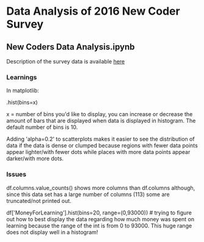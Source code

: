 # Data Analysis of 2016 New Coder Survey

## New Coders Data Analysis.ipynb
Description of the survey data is available <a href="https://github.com/M0nica/2016-new-coder-survey/blob/master/survey-data-dictionary.md">here</a>

### Learnings
In matplotlib:

.hist(bins=x)

x = number of bins you'd like to display, you can increase or decrease the amount of bars that are displayed when data is displayed in histogram. The default number of bins is 10.

Adding 'alpha=0.2' to scatterplots makes it easier to see the distribution of data if the data is dense or clumped because regions with fewer data points appear lighter/with fewer dots while places with more data points appear darker/with more dots. 

### Issues
df.columns.value_counts() shows more columns than df.columns although, since this data set has a large number of columns (113) some are truncated/not printed out.

df['MoneyForLearning'].hist(bins=20, range=(0,93000)) # trying to figure out how to best display the data regarding how much money was spent on learning because the range of the int is from 0 to 93000. This huge range does not display well in a histogram!
